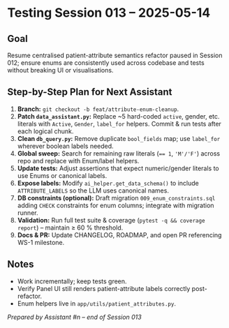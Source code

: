 # Testing Session 013 – 2025-05-14

## Goal
Resume centralised patient-attribute semantics refactor paused in Session 012; ensure enums are consistently used across codebase and tests without breaking UI or visualisations.

## Step-by-Step Plan for Next Assistant
1. **Branch:** `git checkout -b feat/attribute-enum-cleanup`.
2. **Patch `data_assistant.py`:** Replace ~5 hard-coded `active`, gender, etc. literals with `Active`, `Gender`, `label_for` helpers.  Commit & run tests after each logical chunk.
3. **Clean `db_query.py`:** Remove duplicate `bool_fields` map; use `label_for` wherever boolean labels needed.
4. **Global sweep:** Search for remaining raw literals (`== 1`, `'M'/'F'`) across repo and replace with Enum/label helpers.
5. **Update tests:** Adjust assertions that expect numeric/gender literals to use Enums or canonical labels.
6. **Expose labels:** Modify `ai_helper.get_data_schema()` to include `ATTRIBUTE_LABELS` so the LLM uses canonical names.
7. **DB constraints (optional):** Draft migration `009_enum_constraints.sql` adding `CHECK` constraints for enum columns; integrate with migration runner.
8. **Validation:** Run full test suite & coverage (`pytest -q && coverage report`) – maintain ≥ 60 % threshold.
9. **Docs & PR:** Update CHANGELOG, ROADMAP, and open PR referencing WS-1 milestone.

## Notes
* Work incrementally; keep tests green.
* Verify Panel UI still renders patient-attribute labels correctly post-refactor.
* Enum helpers live in `app/utils/patient_attributes.py`.

*Prepared by Assistant #n – end of Session 013* 